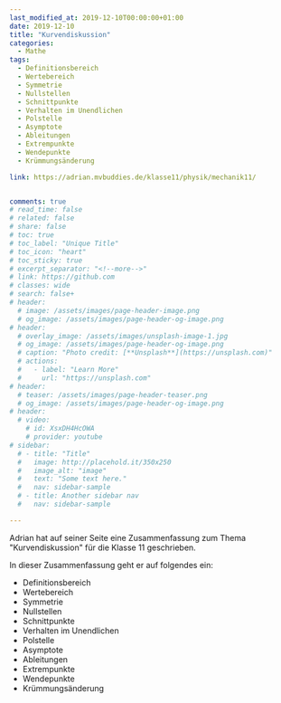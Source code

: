 ```yaml
---
last_modified_at: 2019-12-10T00:00:00+01:00
date: 2019-12-10
title: "Kurvendiskussion"
categories:
  - Mathe
tags:
  - Definitionsbereich
  - Wertebereich
  - Symmetrie
  - Nullstellen
  - Schnittpunkte
  - Verhalten im Unendlichen
  - Polstelle
  - Asymptote
  - Ableitungen
  - Extrempunkte
  - Wendepunkte
  - Krümmungsänderung

link: https://adrian.mvbuddies.de/klasse11/physik/mechanik11/


comments: true
# read_time: false
# related: false
# share: false
# toc: true
# toc_label: "Unique Title"
# toc_icon: "heart"
# toc_sticky: true
# excerpt_separator: "<!--more-->"
# link: https://github.com
# classes: wide
# search: false+
# header:
  # image: /assets/images/page-header-image.png
  # og_image: /assets/images/page-header-og-image.png
# header:
  # overlay_image: /assets/images/unsplash-image-1.jpg
  # og_image: /assets/images/page-header-og-image.png
  # caption: "Photo credit: [**Unsplash**](https://unsplash.com)"
  # actions:
  #   - label: "Learn More"
  #     url: "https://unsplash.com"
# header:
  # teaser: /assets/images/page-header-teaser.png
  # og_image: /assets/images/page-header-og-image.png
# header:
  # video:
    # id: XsxDH4HcOWA
    # provider: youtube
# sidebar:
  # - title: "Title"
  #   image: http://placehold.it/350x250
  #   image_alt: "image"
  #   text: "Some text here."
  #   nav: sidebar-sample
  # - title: Another sidebar nav
  #   nav: sidebar-sample

---
```


Adrian hat auf seiner Seite eine Zusammenfassung zum Thema "Kurvendiskussion" für die Klasse 11 geschrieben.

In dieser Zusammenfassung geht er auf folgendes ein:
  - Definitionsbereich
  - Wertebereich
  - Symmetrie
  - Nullstellen
  - Schnittpunkte
  - Verhalten im Unendlichen
  - Polstelle
  - Asymptote
  - Ableitungen
  - Extrempunkte
  - Wendepunkte
  - Krümmungsänderung
